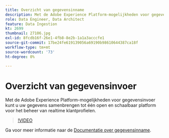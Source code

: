 ```yaml
---
title: Overzicht van gegevensinname
description: Met de Adobe Experience Platform-mogelijkheden voor gegevensinvoer kunt u uw gegevens samenbrengen tot één open en schaalbaar platform voor het beheer van een uniform profiel.
role: Data Engineer, Data Architect
feature: Data Ingestion
kt: 2699
thumbnail: 27106.jpg
exl-id: 8fcdb16f-26e1-4fb8-8e2b-1a1a3acccfe1
source-git-commit: 17be24fe619139056a69190b98610644387ca18f
workflow-type: tm+mt
source-wordcount: '73'
ht-degree: 0%

---
```


# Overzicht van gegevensinvoer

Met de Adobe Experience Platform-mogelijkheden voor gegevensinvoer kunt u uw gegevens samenbrengen tot één open en schaalbaar platform voor het beheer van realtime klantprofielen.

>[!VIDEO](https://video.tv.adobe.com/v/27106?quality=12&learn=on)

Ga voor meer informatie naar de [Documentatie over gegevensinname](https://experienceleague.adobe.com/docs/experience-platform/ingestion/home.html).
